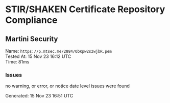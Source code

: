 # STIR/SHAKEN Certificate Repository Compliance

## Martini Security

Name: `https://p.mtsec.me/2884/ObKpw2szwjbR.pem`\
Tested At: 15 Nov 23 16:12 UTC\
Time: 81ms

### Issues

no warning, or error, or notice date level issues were found

Generated: 15 Nov 23 16:51 UTC